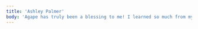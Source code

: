 ```yaml
---
title: 'Ashley Palmer'
body: 'Agape has truly been a blessing to me! I learned so much from my tutors. The one-on-one sessions that I had with my tutor not only helped me with the bar exam but with my spiritual growth as well. I am so happy that I was a part of the group for the February 2022 bar exam. Now I can say that I am one and done!'
---
```

